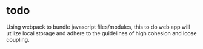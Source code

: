 # todo
Using webpack to bundle javascript files/modules, this to do web app will utilize local storage and adhere to the guidelines of high cohesion and loose coupling.